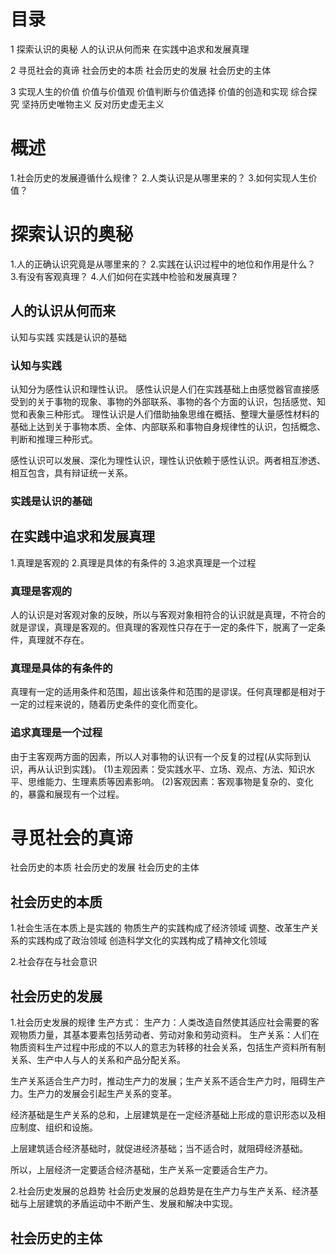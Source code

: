   # 目录
1 探索认识的奥秘
  人的认识从何而来
  在实践中追求和发展真理

2 寻觅社会的真谛
  社会历史的本质
  社会历史的发展
  社会历史的主体

3 实现人生的价值
  价值与价值观
  价值判断与价值选择
  价值的创造和实现
  综合探究 坚持历史唯物主义 反对历史虚无主义


# 概述
1.社会历史的发展遵循什么规律？
2.人类认识是从哪里来的？
3.如何实现人生价值？

# 探索认识的奥秘
1.人的正确认识究竟是从哪里来的？
2.实践在认识过程中的地位和作用是什么？
3.有没有客观真理？
4.人们如何在实践中检验和发展真理？

## 人的认识从何而来
认知与实践
实践是认识的基础

### 认知与实践
认知分为感性认识和理性认识。
感性认识是人们在实践基础上由感觉器官直接感受到的关于事物的现象、事物的外部联系、事物的各个方面的认识，包括感觉、知觉和表象三种形式。
理性认识是人们借助抽象思维在概括、整理大量感性材料的基础上达到关于事物本质、全体、内部联系和事物自身规律性的认识，包括概念、判断和推理三种形式。

感性认识可以发展、深化为理性认识，理性认识依赖于感性认识。两者相互渗透、相互包含，具有辩证统一关系。


### 实践是认识的基础


## 在实践中追求和发展真理
1.真理是客观的
2.真理是具体的有条件的
3.追求真理是一个过程

### 真理是客观的
人的认识是对客观对象的反映，所以与客观对象相符合的认识就是真理，不符合的就是谬误，真理是客观的。但真理的客观性只存在于一定的条件下，脱离了一定条件，真理就不存在。

### 真理是具体的有条件的
真理有一定的适用条件和范围，超出该条件和范围的是谬误。任何真理都是相对于一定的过程来说的，随着历史条件的变化而变化。

### 追求真理是一个过程
  由于主客观两方面的因素，所以人对事物的认识有一个反复的过程(从实际到认识，再从认识到实践)。
  (1)主观因素：受实践水平、立场、观点、方法、知识水平、思维能力、生理素质等因素影响。
  (2)客观因素：客观事物是复杂的、变化的，暴露和展现有一个过程。



# 寻觅社会的真谛
  社会历史的本质
  社会历史的发展
  社会历史的主体  

## 社会历史的本质
1.社会生活在本质上是实践的
  物质生产的实践构成了经济领域
  调整、改革生产关系的实践构成了政治领域
  创造科学文化的实践构成了精神文化领域

2.社会存在与社会意识


## 社会历史的发展
1.社会历史发展的规律
  生产方式：
  生产力：人类改造自然使其适应社会需要的客观物质力量，其基本要素包括劳动者、劳动对象和劳动资料。
  生产关系：人们在物质资料生产过程中形成的不以人的意志为转移的社会关系，包括生产资料所有制关系、生产中人与人的关系和产品分配关系。

  生产关系适合生产力时，推动生产力的发展；生产关系不适合生产力时，阻碍生产力。生产力的发展会引起生产关系的变革。

  经济基础是生产关系的总和，上层建筑是在一定经济基础上形成的意识形态以及相应制度、组织和设施。

  上层建筑适合经济基础时，就促进经济基础；当不适合时，就阻碍经济基础。

  所以，上层经济一定要适合经济基础，生产关系一定要适合生产力。

2.社会历史发展的总趋势
  社会历史发展的总趋势是在生产力与生产关系、经济基础与上层建筑的矛盾运动中不断产生、发展和解决中实现。
  


## 社会历史的主体
